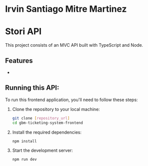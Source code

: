 # Irvin Santiago Mitre Martinez

# Stori API

This project consists of an MVC API built with TypeScript and Node.

## Features
- 

## Running this API:
To run this frontend application, you'll need to follow these steps:

1. Clone the repository to your local machine:

   ```bash
   git clone [repository_url]
   cd gbm-ticketing-system-frontend
   ```

2. Install the required dependencies:

   ```bash
   npm install
   ```

3. Start the development server:

    ```bash
    npm run dev
    ```
